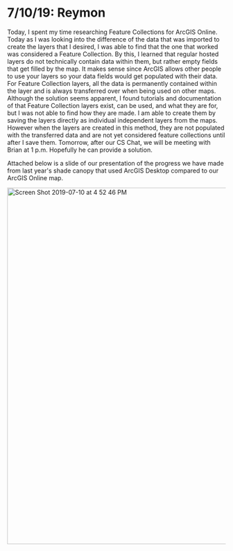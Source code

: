 7/10/19: Reymon 
================

Today, I spent my time researching Feature Collections for ArcGIS Online. Today as I was looking into the difference of the data that was imported to create the layers that I desired, I was able to find that the one that worked was considered a Feature Collection. By this, I learned that regular hosted layers do not technically contain data within them, but rather empty fields that get filled by the map. It makes sense since ArcGIS allows other people to use your layers so your data fields would get populated with their data. For Feature Collection layers, all the data is permanently contained within the layer and is always transferred over when being used on other maps. Although the solution seems apparent, I found tutorials and documentation of that Feature Collection layers exist, can be used, and what they are for, but I was not able to find how they are made. I am able to create them by saving the layers directly as individual independent layers from the maps. However when the layers are created in this method, they are not populated with the transferred data and are not yet considered feature collections until after I save them. Tomorrow, after our CS Chat, we will be meeting with Brian at 1 p.m. Hopefully he can provide a solution. 

Attached below is a slide of our presentation of the progress we have made from last year's shade canopy that used ArcGIS Desktop compared to our ArcGIS Online map.

<img width="823" alt="Screen Shot 2019-07-10 at 4 52 46 PM" src="https://user-images.githubusercontent.com/50882357/61012864-1c020780-a335-11e9-9c37-67a8492a46f9.png">
